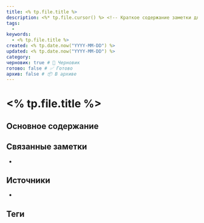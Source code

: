 ```yaml
---
title: <% tp.file.title %>
description: <%* tp.file.cursor() %> <!-- Краткое содержание заметки для dataview -->
tags:
  - 
keywords:
  - <% tp.file.title %>
created: <% tp.date.now("YYYY-MM-DD") %>
updated: <% tp.date.now("YYYY-MM-DD") %>
category: 
черновик: true # 📝 Черновик
готово: false # ✅ Готово
архив: false # 📦 В архиве
---
```


# <% tp.file.title %>

## Основное содержание


## Связанные заметки
- 

## Источники
- 

## Теги
#
